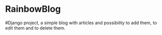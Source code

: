 # RainbowBlog

#Django project, a simple blog with articles and possibility to add them, to edit them and to delete them.
